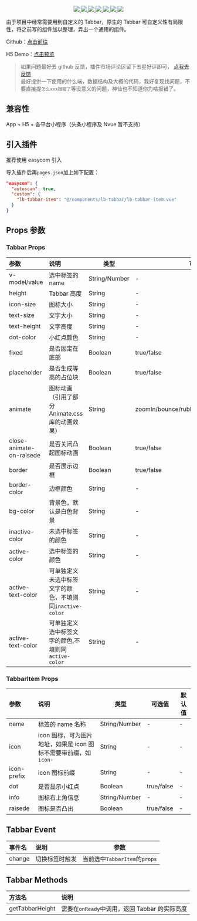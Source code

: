<p align="center">
  <a href="https://github.com/liub1934/uni-lb-tabbar">
    <img src="https://img.shields.io/github/stars/liub1934/uni-lb-tabbar">
  </a>
  <a href="https://github.com/liub1934/uni-lb-tabbar/fork">
    <img src="https://img.shields.io/github/forks/liub1934/uni-lb-tabbar">
  </a>
  <a href="https://github.com/liub1934/uni-lb-tabbar/issues">
    <img src="https://img.shields.io/github/issues/liub1934/uni-lb-tabbar">
  </a>
  <a href="https://www.npmjs.com/package/uni-lb-tabbar">
    <img src="https://img.shields.io/npm/v/uni-lb-tabbar">
  </a>
  <a href="https://npmcharts.com/compare/uni-lb-tabbar?minimal=true">
    <img src="https://img.shields.io/npm/dm/uni-lb-tabbar">
  </a>
  <a href="https://standardjs.com">
    <img src="https://img.shields.io/badge/code%20style-standard-brightgreen">
  </a>
  <a href="https://github.com/liub1934/uni-lb-tabbar/blob/master/LICENSE">
    <img src="https://img.shields.io/github/license/liub1934/uni-lb-tabbar">
  </a>
</p>

由于项目中经常需要用到自定义的 Tabbar，原生的 Tabbar 可自定义性有局限性，将之前写的组件加以整理，弄出一个通用的组件。

Github：[点击前往](https://github.com/liub1934/uni-lb-tabbar)

<!-- 插件市场：[点击前往](https://ext.dcloud.net.cn/plugin?id=1111)   -->

H5 Demo：[点击预览](https://github.liubing.me/uni-lb-tabbar)

> 如果问题最好去 github 反馈，插件市场评论区留下五星好评即可， [点我去反馈](https://github.com/liub1934/uni-lb-tabbar/issues/new)  
> 最好提供一下使用的什么端，数据结构及大概的代码，我好复现找问题，不要直接提`怎么xxx报错了`等没意义的问题，神仙也不知道你为啥报错了。

## 兼容性

App + H5 + 各平台小程序（头条小程序及 Nvue 暂不支持）

## 引入插件

推荐使用 easycom 引入

导入插件后再`pages.json`加上如下配置：

```json
"easycom": {
  "autoscan": true,
  "custom": {
    "lb-tabbar-item": "@/components/lb-tabbar/lb-tabbar-item.vue"
  }
}
```

<!-- npm 安装引入：

```shell
npm install uni-lb-tabbar
```

npm 安装完成后再`pages.json`加上如下配置：

```json
"easycom": {
  "autoscan": true,
  "custom": {
    "lb-tabbar": "uni-lb-tabbar/lb-tabbar.vue",
    "lb-tabbar-item": "uni-lb-tabbar/lb-tabbar-item.vue"
  }
}
``` -->

## Props 参数

### Tabbar Props

| 参数                     | 说明                                                     | 类型          | 可选值                                   | 默认值  |
| :----------------------- | :------------------------------------------------------- | ------------- | ---------------------------------------- | ------- |
| v-model/value            | 选中标签的 name                                          | String/Number | -                                        | -       |
| height                   | Tabbar 高度                                              | String        | -                                        | 50px    |
| icon-size                | 图标大小                                                 | String        | -                                        | 22px    |
| text-size                | 文字大小                                                 | String        | -                                        | 12px    |
| text-height              | 文字高度                                                 | String        | -                                        | 18px    |
| dot-color                | 小红点颜色                                               | String        | -                                        | #F56C6C |
| fixed                    | 是否固定在底部                                           | Boolean       | true/false                               | true    |
| placeholder              | 是否生成等高的占位块                                     | Boolean       | true/false                               | true    |
| animate                  | 图标动画（引用了部分 Animate.css 库的动画效果）          | String        | zoomIn/bounce/rubberBand/bounceIn/fadeIn | -       |
| close-animate-on-raisede | 是否关闭凸起图标动画                                     | Boolean       | true/false                               | true    |
| border                   | 是否展示边框                                             | Boolean       | true/false                               | true    |
| border-color             | 边框颜色                                                 | String        | -                                        | #DCDFE6 |
| bg-color                 | 背景色，默认是白色背景                                   | String        | -                                        | #FFF    |
| inactive-color           | 未选中标签的颜色                                         | String        | -                                        | #909399 |
| active-color             | 选中标签的颜色                                           | String        | -                                        | #409EFF |
| active-text-color        | 可单独定义未选中标签文字的颜色，不填则同`inactive-color` | String        | -                                        | -       |
| active-text-color        | 可单独定义选中标签文字的颜色,不填则同`active-color`      | String        | -                                        | -       |

### TabbarItem Props

| 参数        | 说明                                                             | 类型          | 可选值     | 默认值 |
| :---------- | :--------------------------------------------------------------- | ------------- | ---------- | ------ |
| name        | 标签的 name 名称                                                 | String/Number | -          | -      |
| icon        | icon 图标，可为图片地址，如果是 icon 图标不需要带前缀，如`icon-` | String        | -          | -      |
| icon-prefix | icon 图标前缀                                                    | String        | -          | -      |
| dot         | 是否显示小红点                                                   | Boolean       | true/false | -      |
| info        | 图标右上角信息                                                   | String/Number | -          | -      |
| raisede     | 图标是否凸出                                                     | Boolean       | true/false | -      |

## Tabbar Event

| 事件名 | 说明           | 参数                          |
| :----- | :------------- | ----------------------------- |
| change | 切换标签时触发 | 当前选中`TabbarItem`的`props` |

## Tabbar Methods

| 方法名          | 说明                                          |
| :-------------- | :-------------------------------------------- |
| getTabbarHeight | 需要在`onReady`中调用，返回 Tabbar 的实际高度 |
